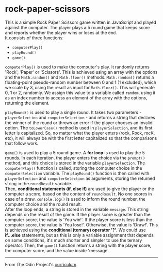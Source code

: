 # rock-paper-scissors

This is a simple Rock Paper Scissors game written in JavaScript and played against the computer. The player plays a 5 round game that keeps score and reports whether the player wins or loses at the end.  
It consists of three functions:

- `computerPlay()`
- `playRound()`
- `game()`

`computerPlay()` is used to make the computer's play. It randomly returns 'Rock', 'Paper' or 'Scissors'. This is achieved using an array with the options and the `Math.random()` and `Math.floor()` methods. 
`Math.random()` returns a floating-point pseudo-random number between 0 and 1 (1 excluded), which we scale by 3, using the result as input for `Math.floor()`. This will generate 0, 1 or 2, randomly. We assign this value to a variable called `random`, using it as an index number to access an element of the array with the options, returning the element.

`playRound()` is used to play a single round. It takes two parameters - `playerSelection` and `computerSelection` - and returns a string that declares the winner of the round or throws an error if the player chooses an invalid option. 
The `toLowerCase()` method is used in `playerSelection`, and its first letter is capitalized. So, no matter what the player enters (rock, Rock, rocK, etc), it will always be with the first letter capitalized so that the comparisons that follow work.

`game()` is used to play a 5 round game. A **for loop** is used to play the 5 rounds. In each iteration, the player enters the choice via the `prompt()` method, and this choice is stored in the variable `playerSelection`. The `computerPlay()` function is called, storing the computer choice in the `computerSelection` variable. The `playRound()` function is then called with `playerSelection` and `computerSelection` as arguments, storing the returned string in the `roundResult` variable.  
Then, **conditional statements (if, else if)** are used to give the player or the computer a score, based on the content of `roundResult`. No one scores in case of a draw.  `console.log()` is used to inform the round number, the computer choice and the round result.  
After the loop ends, a string is stored in the variable `message`. This string depends on the result of the game. If the player score is greater than the computer score, the value is 'You win!'. If the player score is less than the computer score, the value is 'You lose!'. Otherwise, the value is 'Draw!'. This is achieved using the **conditional (ternary) operator '?'**. We could use **if...else** statements, but as this is only a variable assignment that depends on some conditions, it's much shorter and simpler to use the ternary operator. 
Then, the `game()` function returns a string with the player score, the computer score, and the value inside 'message'.

---

From The Odin Project's [curriculum](https://www.theodinproject.com/courses/web-development-101/lessons/rock-paper-scissors).

